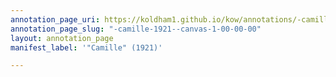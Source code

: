 ```yaml
---
annotation_page_uri: https://koldham1.github.io/kow/annotations/-camille-1921--canvas-1-00-00-00.json
annotation_page_slug: "-camille-1921--canvas-1-00-00-00"
layout: annotation_page
manifest_label: '"Camille" (1921)'

---
```

